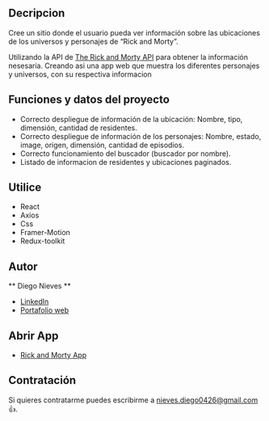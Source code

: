 ## Decripcion

Cree un sitio donde el usuario pueda ver información sobre las ubicaciones de los universos y personajes de “Rick and Morty”.

Utilizando la API de [The Rick and Morty API](https://rickandmortyapi.com/) para obtener la información nesesaria. Creando asi una app web que muestra los diferentes personajes y universos, con su respectiva informacion

## Funciones y datos del proyecto

- Correcto despliegue de información de la ubicación: Nombre, tipo, dimensión, cantidad de residentes.
- Correcto despliegue de información de los personajes: Nombre, estado, image, origen, dimensión, cantidad de episodios.
- Correcto funcionamiento del buscador (buscador por nombre).
- Listado de informacion de residentes y ubicaciones paginados.

## Utilice

- React
- Axios
- Css
- Framer-Motion
- Redux-toolkit

## Autor
** Diego Nieves **
* [LinkedIn](https://www.linkedin.com/in/diego-nieves-04b409242/)
* [Portafolio web](https://nvs-dlc.netlify.app)

## Abrir App
- [Rick and Morty App](https://subtle-banoffee-4014e9.netlify.app/)

## Contratación
Si quieres contratarme puedes escribirme a nieves.diego0426@gmail.com 👍.
